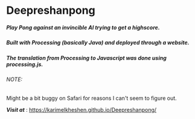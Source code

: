# Deepreshanpong

##### Play Pong against an invincible AI trying to get a highscore.
##### Built with Processing (basically Java) and deployed through a website.
##### The translation from Processing to Javascript was done using **processing.js**.

###### NOTE: 
Might be a bit buggy on Safari for reasons I can't seem to figure out.

***Visit at*** : https://karimelkheshen.github.io/Deepreshanpong/
